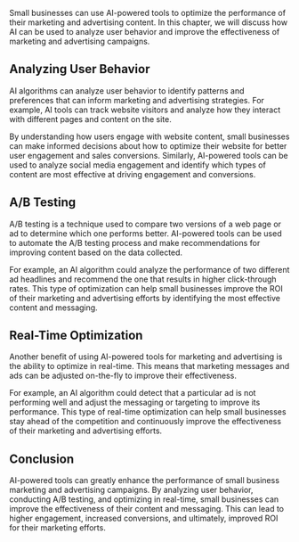 
Small businesses can use AI-powered tools to optimize the performance of their marketing and advertising content. In this chapter, we will discuss how AI can be used to analyze user behavior and improve the effectiveness of marketing and advertising campaigns.

Analyzing User Behavior
-----------------------

AI algorithms can analyze user behavior to identify patterns and preferences that can inform marketing and advertising strategies. For example, AI tools can track website visitors and analyze how they interact with different pages and content on the site.

By understanding how users engage with website content, small businesses can make informed decisions about how to optimize their website for better user engagement and sales conversions. Similarly, AI-powered tools can be used to analyze social media engagement and identify which types of content are most effective at driving engagement and conversions.

A/B Testing
-----------

A/B testing is a technique used to compare two versions of a web page or ad to determine which one performs better. AI-powered tools can be used to automate the A/B testing process and make recommendations for improving content based on the data collected.

For example, an AI algorithm could analyze the performance of two different ad headlines and recommend the one that results in higher click-through rates. This type of optimization can help small businesses improve the ROI of their marketing and advertising efforts by identifying the most effective content and messaging.

Real-Time Optimization
----------------------

Another benefit of using AI-powered tools for marketing and advertising is the ability to optimize in real-time. This means that marketing messages and ads can be adjusted on-the-fly to improve their effectiveness.

For example, an AI algorithm could detect that a particular ad is not performing well and adjust the messaging or targeting to improve its performance. This type of real-time optimization can help small businesses stay ahead of the competition and continuously improve the effectiveness of their marketing and advertising efforts.

Conclusion
----------

AI-powered tools can greatly enhance the performance of small business marketing and advertising campaigns. By analyzing user behavior, conducting A/B testing, and optimizing in real-time, small businesses can improve the effectiveness of their content and messaging. This can lead to higher engagement, increased conversions, and ultimately, improved ROI for their marketing efforts.
